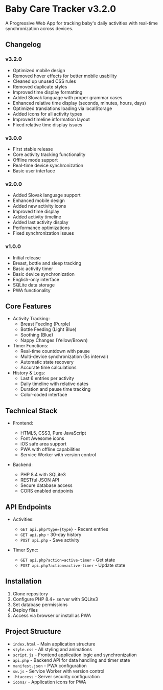 # Baby Care Tracker v3.2.0

A Progressive Web App for tracking baby's daily activities with real-time synchronization across devices.

## Changelog

### v3.2.0
- Optimized mobile design
- Removed hover effects for better mobile usability
- Cleaned up unused CSS rules
- Removed duplicate styles
- Improved time display formatting
- Added Slovak language with proper grammar cases
- Enhanced relative time display (seconds, minutes, hours, days)
- Optimized translations loading via localStorage
- Added icons for all activity types
- Improved timeline information layout
- Fixed relative time display issues

### v3.0.0
- First stable release
- Core activity tracking functionality
- Offline mode support
- Real-time device synchronization
- Basic user interface

### v2.0.0
- Added Slovak language support
- Enhanced mobile design
- Added new activity icons
- Improved time display
- Added activity timeline
- Added last activity display
- Performance optimizations
- Fixed synchronization issues

### v1.0.0
- Initial release
- Breast, bottle and sleep tracking
- Basic activity timer
- Basic device synchronization
- English-only interface
- SQLite data storage
- PWA functionality

## Core Features

- Activity Tracking:
  - Breast Feeding (Purple)
  - Bottle Feeding (Light Blue)
  - Soothing (Blue)
  - Nappy Changes (Yellow/Brown)
- Timer Functions:
  - Real-time countdown with pause
  - Multi-device synchronization (5s interval)
  - Automatic state recovery
  - Accurate time calculations
- History & Logs:
  - Last 6 entries per activity
  - Daily timeline with relative dates
  - Duration and pause time tracking
  - Color-coded interface

## Technical Stack

- Frontend:
  - HTML5, CSS3, Pure JavaScript
  - Font Awesome icons
  - iOS safe area support
  - PWA with offline capabilities
  - Service Worker with version control

- Backend:
  - PHP 8.4 with SQLite3
  - RESTful JSON API
  - Secure database access
  - CORS enabled endpoints

## API Endpoints

- Activities:
  - `GET api.php?type={type}` - Recent entries
  - `GET api.php` - 30-day history
  - `POST api.php` - Save activity

- Timer Sync:
  - `GET api.php?action=active-timer` - Get state
  - `POST api.php?action=active-timer` - Update state

## Installation

1. Clone repository
2. Configure PHP 8.4+ server with SQLite3
3. Set database permissions
4. Deploy files
5. Access via browser or install as PWA

## Project Structure

- `index.html` - Main application structure
- `style.css` - All styling and animations
- `script.js` - Frontend application logic and synchronization
- `api.php` - Backend API for data handling and timer state
- `manifest.json` - PWA configuration
- `sw.js` - Service Worker with version control
- `.htaccess` - Server security configuration
- `icons/` - Application icons for PWA